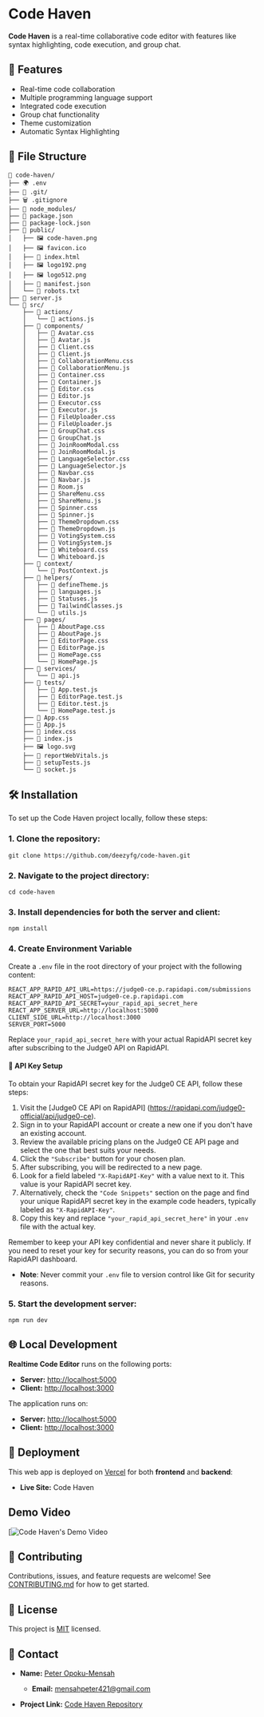 # Code Haven

**Code Haven** is a real-time collaborative code editor with features like syntax highlighting, code execution, and group chat.

## 🚀 Features

- Real-time code collaboration
- Multiple programming language support
- Integrated code execution
- Group chat functionality
- Theme customization
- Automatic Syntax Highlighting

## 📂 File Structure

```
📂 code-haven/
├── 🌍 .env
├── 📁 .git/
├── 🗑️ .gitignore
├── 📁 node_modules/
├── 📄 package.json
├── 📄 package-lock.json
├── 📁 public/
│   ├── 🖼️ code-haven.png
│   ├── 🖼️ favicon.ico
│   ├── 📄 index.html
│   ├── 🖼️ logo192.png
│   ├── 🖼️ logo512.png
│   ├── 📄 manifest.json
│   └── 🤖 robots.txt
├── 📄 server.js
└── 📁 src/
    ├── 📁 actions/
    │   └── 📄 actions.js
    ├── 📁 components/
    │   ├── 📄 Avatar.css
    │   ├── 📄 Avatar.js
    │   ├── 📄 Client.css
    │   ├── 📄 Client.js
    │   ├── 📄 CollaborationMenu.css
    │   ├── 📄 CollaborationMenu.js
    │   ├── 📄 Container.css
    │   ├── 📄 Container.js
    │   ├── 📄 Editor.css
    │   ├── 📄 Editor.js
    │   ├── 📄 Executor.css
    │   ├── 📄 Executor.js
    │   ├── 📄 FileUploader.css
    │   ├── 📄 FileUploader.js
    │   ├── 📄 GroupChat.css
    │   ├── 📄 GroupChat.js
    │   ├── 📄 JoinRoomModal.css
    │   ├── 📄 JoinRoomModal.js
    │   ├── 📄 LanguageSelector.css
    │   ├── 📄 LanguageSelector.js
    │   ├── 📄 Navbar.css
    │   ├── 📄 Navbar.js
    │   ├── 📄 Room.js
    │   ├── 📄 ShareMenu.css
    │   ├── 📄 ShareMenu.js
    │   ├── 📄 Spinner.css
    │   ├── 📄 Spinner.js
    │   ├── 📄 ThemeDropdown.css
    │   ├── 📄 ThemeDropdown.js
    │   ├── 📄 VotingSystem.css
    │   ├── 📄 VotingSystem.js
    │   ├── 📄 Whiteboard.css
    │   └── 📄 Whiteboard.js
    ├── 📁 context/
    │   └── 📄 PostContext.js
    ├── 📁 helpers/
    │   ├── 📄 defineTheme.js
    │   ├── 📄 languages.js
    │   ├── 📄 Statuses.js
    │   ├── 📄 TailwindClasses.js
    │   └── 📄 utils.js
    ├── 📁 pages/
    │   ├── 📄 AboutPage.css
    │   ├── 📄 AboutPage.js
    │   ├── 📄 EditorPage.css
    │   ├── 📄 EditorPage.js
    │   ├── 📄 HomePage.css
    │   └── 📄 HomePage.js
    ├── 📁 services/
    │   └── 📄 api.js
    ├── 📁 tests/
    │   ├── 🧪 App.test.js
    │   ├── 🧪 EditorPage.test.js
    │   ├── 🧪 Editor.test.js
    │   └── 🧪 HomePage.test.js
    ├── 📄 App.css
    ├── 📄 App.js
    ├── 📄 index.css
    ├── 📄 index.js
    ├── 🖼️ logo.svg
    ├── 📄 reportWebVitals.js
    ├── 📄 setupTests.js
    └── 📄 socket.js
```

## 🛠 Installation

To set up the Code Haven project locally, follow these steps:

### 1. Clone the repository:

```
git clone https://github.com/deezyfg/code-haven.git
```

### 2. Navigate to the project directory:

```
cd code-haven
```

### 3. Install dependencies for both the server and client:

```
npm install
```

### 4. Create Environment Variable

Create a `.env` file in the root directory of your project with the following content:

```
REACT_APP_RAPID_API_URL=https://judge0-ce.p.rapidapi.com/submissions
REACT_APP_RAPID_API_HOST=judge0-ce.p.rapidapi.com
REACT_APP_RAPID_API_SECRET=your_rapid_api_secret_here
REACT_APP_SERVER_URL=http://localhost:5000
CLIENT_SIDE_URL=http://localhost:3000
SERVER_PORT=5000
```

Replace `your_rapid_api_secret_here` with your actual RapidAPI secret key after subscribing to the Judge0 API on RapidAPI.

#### 🔑 API Key Setup

To obtain your RapidAPI secret key for the Judge0 CE API, follow these steps:

1. Visit the [Judge0 CE API on RapidAPI] (https://rapidapi.com/judge0-official/api/judge0-ce).
2. Sign in to your RapidAPI account or create a new one if you don't have an existing account.
3. Review the available pricing plans on the Judge0 CE API page and select the one that best suits your needs.
4. Click the `"Subscribe"` button for your chosen plan.
5. After subscribing, you will be redirected to a new page.
6. Look for a field labeled `"X-RapidAPI-Key"` with a value next to it. This value is your RapidAPI secret key.
7. Alternatively, check the `"Code Snippets"` section on the page and find your unique RapidAPI secret key in the example code headers, typically labeled as `"X-RapidAPI-Key"`.
8. Copy this key and replace `"your_rapid_api_secret_here"` in your `.env` file with the actual key.

Remember to keep your API key confidential and never share it publicly. If you need to reset your key for security reasons, you can do so from your RapidAPI dashboard.

* **Note**: Never commit your `.env` file to version control like Git for security reasons. 

### 5. Start the development server:

```
npm run dev
```

## 🌐 Local Development

**Realtime Code Editor** runs on the following ports:

- **Server:** [http://localhost:5000](http://localhost:5000)
- **Client:** [http://localhost:3000](http://localhost:3000)

The application runs on:
- **Server:** [http://localhost:5000](http://localhost:5000)
- **Client:** [http://localhost:3000](http://localhost:3000)

## 🚀 Deployment

This web app is deployed on [Vercel](https://vercel.com/) for both **frontend** and **backend**:
- **Live Site:** Code Haven

## Demo Video

[![Code Haven's Demo Video](https://github.com/user-attachments/assets/1f614ca3-f7ae-43a1-9852-f267cf2cef52)

## 🤝 Contributing

Contributions, issues, and feature requests are welcome! See [CONTRIBUTING.md](CONTRIBUTING.md) for how to get started.

## 📝 License

This project is [MIT](LICENSE) licensed.

## 📧 Contact

- **Name:** [Peter Opoku-Mensah](https://github.com/deezyfg/code-haven)  
  - **Email:** [mensahpeter421@gmail.com](mailto:mensahpeter421@gmail.com)

- **Project Link:** [Code Haven Repository](https://github.com/deezyfg/code-haven)
